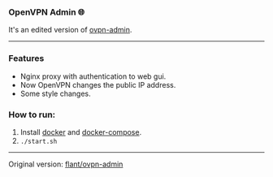 ### OpenVPN Admin 🌐
It's an edited version of [ovpn-admin](https://github.com/flant/ovpn-admin).

------

### Features
- Nginx proxy with authentication to web gui.
- Now OpenVPN changes the public IP address.
- Some style changes.

### How to run:
1. Install [docker](https://www.docker.com/) and [docker-compose](https://docs.docker.com/compose/).
2. `./start.sh`

------
Original version: [flant/ovpn-admin](https://github.com/flant/ovpn-admin)
